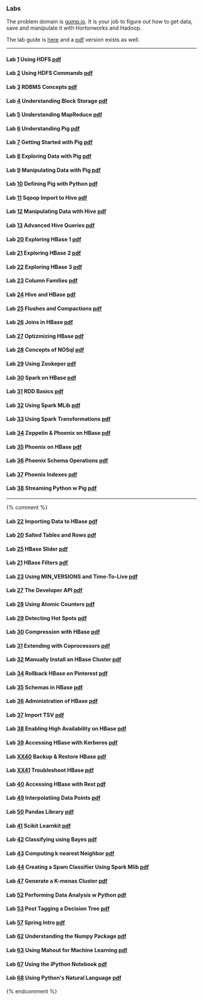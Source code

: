 ### Labs

The problem domain is [gump.io](https://virtuant.github.io/hadoop-overview-spark-hwx/gump-io.html). It is your job to figure out how to get data, save and manipulate it with Hortonworks and Hadoop. 

The lab guide is [here](https://virtuant.github.io/hadoop-overview-spark-hwx/labguide.html) and a [pdf](https://virtuant.github.io/hadoop-overview-spark-hwx/labguide.pdf) version exists as well.

----

#### Lab [1](https://virtuant.github.io/hadoop-overview-spark-hwx/using-hdfs.html) Using HDFS [pdf](https://virtuant.github.io/hadoop-overview-spark-hwx/using-hdfs.pdf)

#### Lab [2](https://virtuant.github.io/hadoop-overview-spark-hwx/using-hdfs-commands.html) Using HDFS Commands [pdf](https://virtuant.github.io/hadoop-overview-spark-hwx/using-hdfs-commands.pdf)

#### Lab [3](https://virtuant.github.io/hadoop-overview-spark-hwx/rdbms-concepts.html) RDBMS Concepts [pdf](https://virtuant.github.io/hadoop-overview-spark-hwx/rdbms-concepts.pdf)

#### Lab [4](https://virtuant.github.io/hadoop-overview-spark-hwx/understanding-block-storage.html) Understanding Block Storage [pdf](https://virtuant.github.io/hadoop-overview-spark-hwx/understanding-block-storage.pdf)

#### Lab [5](https://virtuant.github.io/hadoop-overview-spark-hwx/understanding-mapreduce.html) Understanding MapReduce [pdf](https://virtuant.github.io/hadoop-overview-spark-hwx/understanding-mapreduce.pdf)

#### Lab [6](https://virtuant.github.io/hadoop-overview-spark-hwx/understanding-pig.html) Understanding Pig [pdf](https://virtuant.github.io/hadoop-overview-spark-hwx/understanding-pig.pdf)

#### Lab [7](https://virtuant.github.io/hadoop-overview-spark-hwx/getting-started-with-apache-pig.html) Getting Started with Pig [pdf](https://virtuant.github.io/hadoop-overview-spark-hwx/getting-started-with-apache-pig.pdf)

#### Lab [8](https://virtuant.github.io/hadoop-overview-spark-hwx/exploring-data-with-apache-pig.html) Exploring Data with Pig [pdf](https://virtuant.github.io/hadoop-overview-spark-hwx/exploring-data-with-apache-pig.pdf)

#### Lab [9](https://virtuant.github.io/hadoop-overview-spark-hwx/manipulating_pig.html) Manipulating Data with Pig [pdf](https://virtuant.github.io/hadoop-overview-spark-hwx/manipulating_pig.pdf)

#### Lab [10](https://virtuant.github.io/hadoop-overview-spark-hwx/defining-a-pig-user-defined-function-in-python.html) Defining Pig with Python [pdf](https://virtuant.github.io/hadoop-overview-spark-hwx/defining-a-pig-user-defined-function-in-python.pdf)

#### Lab [11](https://virtuant.github.io/hadoop-overview-spark-hwx/import-using-sqoop.html) Sqoop Import to Hive [pdf](https://virtuant.github.io/hadoop-overview-spark-hwx/import-using-sqoop.pdf)

#### Lab [12](https://virtuant.github.io/hadoop-overview-spark-hwx/manipulating_data_with_hive.html) Manipulating Data with Hive [pdf](https://virtuant.github.io/hadoop-overview-spark-hwx/manipulating_data_with_hive.pdf)

#### Lab [13](https://virtuant.github.io/hadoop-overview-spark-hwx/advanced-hive-queries.html) Advanced Hive Queries [pdf](https://virtuant.github.io/hadoop-overview-spark-hwx/advanced-hive-queries.pdf)

#### Lab [20](https://virtuant.github.io/hadoop-overview-spark-hwx/exploring-hbase-1.html) Exploring HBase 1 [pdf](https://virtuant.github.io/hadoop-overview-spark-hwx/exploring-hbase-1.pdf)

#### Lab [21](https://virtuant.github.io/hadoop-overview-spark-hwx/exploring-hbase-2.html) Exploring HBase 2 [pdf](https://virtuant.github.io/hadoop-overview-spark-hwx/exploring-hbase-2.pdf)

#### Lab [22](https://virtuant.github.io/hadoop-overview-spark-hwx/exploring-hbase-3.html) Exploring HBase 3 [pdf](https://virtuant.github.io/hadoop-overview-spark-hwx/exploring-hbase-3.pdf)

#### Lab [23](https://virtuant.github.io/hadoop-overview-spark-hwx/column-families.html) Column Families [pdf](https://virtuant.github.io/hadoop-overview-spark-hwx/column-families.pdf)

#### Lab [24](https://virtuant.github.io/hadoop-overview-spark-hwx/hive-and-hbase.html) Hive and HBase [pdf](https://virtuant.github.io/hadoop-overview-spark-hwx/hive-and-hbase.pdf)

#### Lab [25](https://virtuant.github.io/hadoop-overview-spark-hwx/flushes-and-compactions.html) Flushes and Compactions [pdf](https://virtuant.github.io/hadoop-overview-spark-hwx/flushes-and-compactions.pdf)

#### Lab [26](https://virtuant.github.io/hadoop-overview-spark-hwx/joins-hbase.html) Joins in HBase [pdf](https://virtuant.github.io/hadoop-overview-spark-hwx/joins-hbase.pdf)

#### Lab [27](https://virtuant.github.io/hadoop-overview-spark-hwx/optimizing-hbase.html) Optizmizing HBase [pdf](https://virtuant.github.io/hadoop-overview-spark-hwx/optimizing-hbase.pdf)

#### Lab [28](https://virtuant.github.io/hadoop-overview-spark-hwx/nosql-concepts.html) Concepts of NOSql [pdf](https://virtuant.github.io/hadoop-overview-spark-hwx/nosql-concepts.pdf)

#### Lab [29](https://virtuant.github.io/hadoop-overview-spark-hwx/zookeeper.html) Using Zookeper [pdf](https://virtuant.github.io/hadoop-overview-spark-hwx/zookeeper.pdf)
	
#### Lab [30](https://virtuant.github.io/hadoop-overview-spark-hwx/spark-on-hbase.html) Spark on HBase [pdf](https://virtuant.github.io/hadoop-overview-spark-hwx/spark-on-hbase.pdf)

#### Lab [31](https://virtuant.github.io/hadoop-overview-spark-hwx/rdd-basics.html) RDD Basics [pdf](https://virtuant.github.io/hadoop-overview-spark-hwx/rdd-basics.pdf)

#### Lab [32](https://virtuant.github.io/hadoop-overview-spark-hwx/using-spark-mlib.html) Using Spark MLib [pdf](https://virtuant.github.io/hadoop-overview-spark-hwx/using-spark-mlib.pdf)

#### Lab [33](https://virtuant.github.io/hadoop-overview-spark-hwx/using-spark-transformation-and-actions.html) Using Spark Transformations [pdf](https://virtuant.github.io/hadoop-overview-spark-hwx/using-spark-transformation-and-actions.pdf)

#### Lab [34](https://virtuant.github.io/hadoop-overview-spark-hwx/zeppelin-hbase.html) Zeppelin & Phoenix on HBase [pdf](https://virtuant.github.io/hadoop-overview-spark-hwx/zeppelin-hbase.pdf)

#### Lab [35](https://virtuant.github.io/hadoop-overview-spark-hwx/phoenix-on-hbase.html) Phoenix on HBase [pdf](https://virtuant.github.io/hadoop-overview-spark-hwx/phoenix-on-hbase.pdf)

#### Lab [36](https://virtuant.github.io/hadoop-overview-spark-hwx/phoenix-schemas.html) Phoenix Schema Operations [pdf](https://virtuant.github.io/hadoop-overview-spark-hwx/phoenix-schemas.pdf)

#### Lab [37](https://virtuant.github.io/hadoop-overview-spark-hwx/phoenix-indexes.html) Phoenix Indexes [pdf](https://virtuant.github.io/hadoop-overview-spark-hwx/phoenix-indexes.pdf)

#### Lab [38](https://virtuant.github.io/hadoop-overview-spark-hwx/streaming-python-with-pig.html) Streaming Python w Pig [pdf](https://virtuant.github.io/hadoop-overview-spark-hwx/streaming-python-with-pig.pdf)

----

{% comment %}

#### Lab [22](https://virtuant.github.io/hadoop-overview-spark-hwx/import-iot.html) Importing Data to HBase [pdf](https://virtuant.github.io/hadoop-overview-spark-hwx/import-iot.pdf)
#### Lab [20](https://virtuant.github.io/hadoop-overview-spark-hwx/salted-tables.html) Salted Tables and Rows [pdf](https://virtuant.github.io/hadoop-overview-spark-hwx/salted-tables.pdf)
#### Lab [25](https://virtuant.github.io/hadoop-overview-spark-hwx/hbase-slider.html) HBase Slider [pdf](https://virtuant.github.io/hadoop-overview-spark-hwx/hbase-slider.pdf)

#### Lab [21](https://virtuant.github.io/hadoop-overview-spark-hwx/hbase-filters.html) HBase Filters [pdf](https://virtuant.github.io/hadoop-overview-spark-hwx/hbase-filters.pdf)


#### Lab [23](https://virtuant.github.io/hadoop-overview-spark-hwx/min-versions-and-time-to-live.html) Using MIN_VERSIONS and Time-To-Live [pdf](https://virtuant.github.io/hadoop-overview-spark-hwx/min-versions-and-time-to-live.pdf)

#### Lab [27](https://virtuant.github.io/hadoop-overview-spark-hwx/developer-api.html) The Developer API [pdf](https://virtuant.github.io/hadoop-overview-spark-hwx/developer-api.pdf)

#### Lab [28](https://virtuant.github.io/hadoop-overview-spark-hwx/using-atomic-counters.html) Using Atomic Counters  [pdf](https://virtuant.github.io/hadoop-overview-spark-hwx/using-atomic-counters.pdf)

#### Lab [29](https://virtuant.github.io/hadoop-overview-spark-hwx/detecting-hot-spots.html) Detecting Hot Spots [pdf](https://virtuant.github.io/hadoop-overview-spark-hwx/detecting-hot-spots.pdf)

#### Lab [30](https://virtuant.github.io/hadoop-overview-spark-hwx/compression.html) Compression with HBase [pdf](https://virtuant.github.io/hadoop-overview-spark-hwx/compression.pdf)

#### Lab [31](https://virtuant.github.io/hadoop-overview-spark-hwx/extending-with-coprocessors.html) Extending with Coprocessors [pdf](https://virtuant.github.io/hadoop-overview-spark-hwx/extending-with-coprocessors.pdf)

#### Lab [32](https://virtuant.github.io/hadoop-overview-spark-hwx/manually-install-hbase-cluster.html) Manually Install an HBase Cluster [pdf](https://virtuant.github.io/hadoop-overview-spark-hwx/manually-install-hbase-cluster.pdf)

#### Lab [34](https://virtuant.github.io/hadoop-overview-spark-hwx/rollback-of-hbase-pinterest.html) Rollback HBase on Pinterest [pdf](https://virtuant.github.io/hadoop-overview-spark-hwx/rollback-of-hbase-pinterest.pdf)

#### Lab [35](https://virtuant.github.io/hadoop-overview-spark-hwx/schemas-in-hbase.html) Schemas in HBase [pdf](https://virtuant.github.io/hadoop-overview-spark-hwx/schemas-in-hbase.pdf)

#### Lab [36](https://virtuant.github.io/hadoop-overview-spark-hwx/administration-of-hbase.html) Administration of HBase [pdf](https://virtuant.github.io/hadoop-overview-spark-hwx/administration-of-hbase.pdf)

#### Lab [37](https://virtuant.github.io/hadoop-overview-spark-hwx/import-tsv.html) Import TSV [pdf](https://virtuant.github.io/hadoop-overview-spark-hwx/import-tsv.pdf)

#### Lab [38](https://virtuant.github.io/hadoop-overview-spark-hwx/enabling-hbase-high-availability.html) Enabling High Availability on HBase [pdf](https://virtuant.github.io/hadoop-overview-spark-hwx/enabling-hbase-high-availability.pdf)

#### Lab [39](https://virtuant.github.io/hadoop-overview-spark-hwx/accessing-hbase-with-kerberos-authentication.html) Accessing HBase with Kerberos [pdf](https://virtuant.github.io/hadoop-overview-spark-hwx/accessing-hbase-with-kerberos-authentication.pdf)

#### Lab [XX40](https://virtuant.github.io/hadoop-overview-spark-hwx/backup-and-restore-hbase.html) Backup & Restore HBase [pdf](https://virtuant.github.io/hadoop-overview-spark-hwx/backup-and-restore-hbase.pdf)

#### Lab [XX41](https://virtuant.github.io/hadoop-overview-spark-hwx/troubleshoot-hbase.html) Troubleshoot HBase [pdf](https://virtuant.github.io/hadoop-overview-spark-hwx/troubleshoot-hbase.pdf)
#### Lab [40](https://virtuant.github.io/hadoop-overview-spark-hwx/accessing-hbase-with-rest.html) Accessing HBase with Rest [pdf](https://virtuant.github.io/hadoop-overview-spark-hwx/accessing-hbase-with-rest.pdf)

#### Lab [49](https://virtuant.github.io/hadoop-overview-spark-hwx/interpolating-data-points.html) Interpolatiing Data Points [pdf](https://virtuant.github.io/hadoop-overview-spark-hwx/interpolating-data-points.pdf)
#### Lab [50](https://virtuant.github.io/hadoop-overview-spark-hwx/pandas-library.html) Pandas Library [pdf](https://virtuant.github.io/hadoop-overview-spark-hwx/pandas-library.pdf)

#### Lab [41](https://virtuant.github.io/hadoop-overview-spark-hwx/classification-with-scikit-learn.html) Scikit Learnkit [pdf](https://virtuant.github.io/hadoop-overview-spark-hwx/classification-with-scikit-learn.pdf)
#### Lab [42](https://virtuant.github.io/hadoop-overview-spark-hwx/classifying-text-using-naive-bayes.html) Classifying using Bayes [pdf](https://virtuant.github.io/hadoop-overview-spark-hwx/classifying-text-using-naive-bayes.pdf)

#### Lab [43](https://virtuant.github.io/hadoop-overview-spark-hwx/computing-k-nearest-neighbor.html) Computing k nearest Neighbor [pdf](https://virtuant.github.io/hadoop-overview-spark-hwx/computing-k-nearest-neighbor.pdf)
#### Lab [44](https://virtuant.github.io/hadoop-overview-spark-hwx/creating-a-spam-classifier-using-spark-mlib.html) Creating a Spam Classifier Using Spark Mlib [pdf](https://virtuant.github.io/hadoop-overview-spark-hwx/creating-a-spam-classifier-using-spark-mlib.pdf)


#### Lab [47](https://virtuant.github.io/hadoop-overview-spark-hwx/generating-a-k-means-clustering.html) Generate a K-menas Cluster [pdf](https://virtuant.github.io/hadoop-overview-spark-hwx/generating-a-k-means-clustering.pdf)

#### Lab [52](https://virtuant.github.io/hadoop-overview-spark-hwx/performing-data-analysis-with-python.html) Performing Data Analysis w Python [pdf](https://virtuant.github.io/hadoop-overview-spark-hwx/performing-data-analysis-with-python.pdf)

#### Lab [53](https://virtuant.github.io/hadoop-overview-spark-hwx/pos-tagging-using-a-decision-tree.html) Post Tagging a Decision Tree [pdf](https://virtuant.github.io/hadoop-overview-spark-hwx/pos-tagging-using-a-decision-tree.pdf)


#### Lab [57](https://virtuant.github.io/hadoop-overview-spark-hwx/spring-intro.html) Spring Intro [pdf](https://virtuant.github.io/hadoop-overview-spark-hwx/spring-intro.pdf)
#### Lab [62](https://virtuant.github.io/hadoop-overview-spark-hwx/understanding-the-numpy-package.html) Understanding the Numpy Package [pdf](https://virtuant.github.io/hadoop-overview-spark-hwx/understanding-the-numpy-package.pdf)
#### Lab [63](https://virtuant.github.io/hadoop-overview-spark-hwx/using-apache-mahout-for-machine-learning.html) Using Mahout for Machine Learning [pdf](https://virtuant.github.io/hadoop-overview-spark-hwx/using-apache-mahout-for-machine-learning.pdf)

#### Lab [67](https://virtuant.github.io/hadoop-overview-spark-hwx/using-the-ipython-notebook.html) Using the iPython Notebook [pdf](https://virtuant.github.io/hadoop-overview-spark-hwx/using-the-ipython-notebook.pdf)
#### Lab [68](https://virtuant.github.io/hadoop-overview-spark-hwx/using-the-python-natural-language-toolkit.html) Using Python's Natural Language [pdf](https://virtuant.github.io/hadoop-overview-spark-hwx/using-the-python-natural-language-toolkit.pdf)

{% endcomment %}
